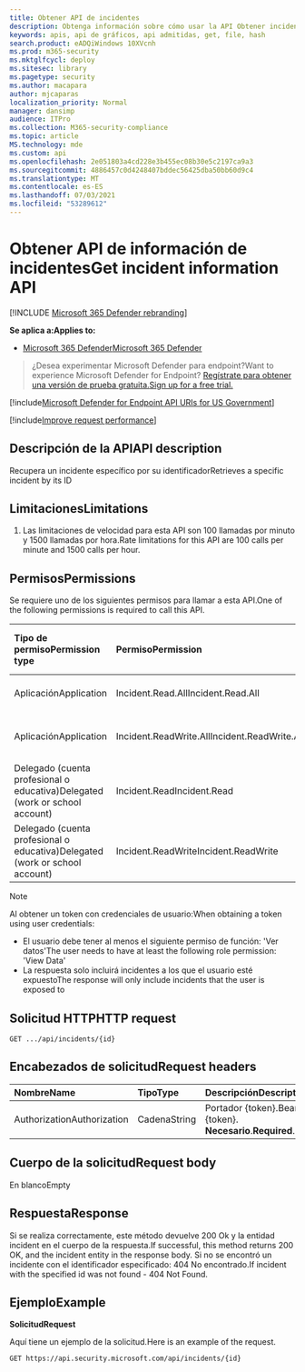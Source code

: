 ```yaml
---
title: Obtener API de incidentes
description: Obtenga información sobre cómo usar la API Obtener incidentes para obtener un único incidente en Microsoft 365 Defender.
keywords: apis, api de gráficos, api admitidas, get, file, hash
search.product: eADQiWindows 10XVcnh
ms.prod: m365-security
ms.mktglfcycl: deploy
ms.sitesec: library
ms.pagetype: security
ms.author: macapara
author: mjcaparas
localization_priority: Normal
manager: dansimp
audience: ITPro
ms.collection: M365-security-compliance
ms.topic: article
MS.technology: mde
ms.custom: api
ms.openlocfilehash: 2e051803a4cd228e3b455ec08b30e5c2197ca9a3
ms.sourcegitcommit: 4886457c0d4248407bddec56425dba50bb60d9c4
ms.translationtype: MT
ms.contentlocale: es-ES
ms.lasthandoff: 07/03/2021
ms.locfileid: "53289612"
---
```

# <a name="get-incident-information-api"></a><span data-ttu-id="3ade8-104">Obtener API de información de incidentes</span><span class="sxs-lookup"><span data-stu-id="3ade8-104">Get incident information API</span></span>

[!INCLUDE [Microsoft 365 Defender rebranding](../../includes/microsoft-defender.md)]

<span data-ttu-id="3ade8-105">**Se aplica a:**</span><span class="sxs-lookup"><span data-stu-id="3ade8-105">**Applies to:**</span></span>
- [<span data-ttu-id="3ade8-106">Microsoft 365 Defender</span><span class="sxs-lookup"><span data-stu-id="3ade8-106">Microsoft 365 Defender</span></span>](https://go.microsoft.com/fwlink/?linkid=2118804)

> <span data-ttu-id="3ade8-107">¿Desea experimentar Microsoft Defender para endpoint?</span><span class="sxs-lookup"><span data-stu-id="3ade8-107">Want to experience Microsoft Defender for Endpoint?</span></span> [<span data-ttu-id="3ade8-108">Regístrate para obtener una versión de prueba gratuita.</span><span class="sxs-lookup"><span data-stu-id="3ade8-108">Sign up for a free trial.</span></span>](https://www.microsoft.com/microsoft-365/windows/microsoft-defender-atp?ocid=docs-wdatp-exposedapis-abovefoldlink) 

[!include[Microsoft Defender for Endpoint API URIs for US Government](../../includes/microsoft-defender-api-usgov.md)]

[!include[Improve request performance](../../includes/improve-request-performance.md)]


## <a name="api-description"></a><span data-ttu-id="3ade8-109">Descripción de la API</span><span class="sxs-lookup"><span data-stu-id="3ade8-109">API description</span></span>

<span data-ttu-id="3ade8-110">Recupera un incidente específico por su identificador</span><span class="sxs-lookup"><span data-stu-id="3ade8-110">Retrieves a specific incident by its ID</span></span>

## <a name="limitations"></a><span data-ttu-id="3ade8-111">Limitaciones</span><span class="sxs-lookup"><span data-stu-id="3ade8-111">Limitations</span></span>

1. <span data-ttu-id="3ade8-112">Las limitaciones de velocidad para esta API son 100 llamadas por minuto y 1500 llamadas por hora.</span><span class="sxs-lookup"><span data-stu-id="3ade8-112">Rate limitations for this API are 100 calls per minute and 1500 calls per hour.</span></span>


## <a name="permissions"></a><span data-ttu-id="3ade8-113">Permisos</span><span class="sxs-lookup"><span data-stu-id="3ade8-113">Permissions</span></span>

<span data-ttu-id="3ade8-114">Se requiere uno de los siguientes permisos para llamar a esta API.</span><span class="sxs-lookup"><span data-stu-id="3ade8-114">One of the following permissions is required to call this API.</span></span> 

<span data-ttu-id="3ade8-115">Tipo de permiso</span><span class="sxs-lookup"><span data-stu-id="3ade8-115">Permission type</span></span> | <span data-ttu-id="3ade8-116">Permiso</span><span class="sxs-lookup"><span data-stu-id="3ade8-116">Permission</span></span> | <span data-ttu-id="3ade8-117">Nombre para mostrar de permisos</span><span class="sxs-lookup"><span data-stu-id="3ade8-117">Permission display name</span></span>
:---|:---|:---
<span data-ttu-id="3ade8-118">Aplicación</span><span class="sxs-lookup"><span data-stu-id="3ade8-118">Application</span></span> | <span data-ttu-id="3ade8-119">Incident.Read.All</span><span class="sxs-lookup"><span data-stu-id="3ade8-119">Incident.Read.All</span></span> | <span data-ttu-id="3ade8-120">'Leer todos los incidentes'</span><span class="sxs-lookup"><span data-stu-id="3ade8-120">'Read all Incidents'</span></span>
<span data-ttu-id="3ade8-121">Aplicación</span><span class="sxs-lookup"><span data-stu-id="3ade8-121">Application</span></span> | <span data-ttu-id="3ade8-122">Incident.ReadWrite.All</span><span class="sxs-lookup"><span data-stu-id="3ade8-122">Incident.ReadWrite.All</span></span> | <span data-ttu-id="3ade8-123">'Leer y escribir todos los incidentes'</span><span class="sxs-lookup"><span data-stu-id="3ade8-123">'Read and write all Incidents'</span></span>
<span data-ttu-id="3ade8-124">Delegado (cuenta profesional o educativa)</span><span class="sxs-lookup"><span data-stu-id="3ade8-124">Delegated (work or school account)</span></span> | <span data-ttu-id="3ade8-125">Incident.Read</span><span class="sxs-lookup"><span data-stu-id="3ade8-125">Incident.Read</span></span> | <span data-ttu-id="3ade8-126">'Leer incidentes'</span><span class="sxs-lookup"><span data-stu-id="3ade8-126">'Read Incidents'</span></span>
<span data-ttu-id="3ade8-127">Delegado (cuenta profesional o educativa)</span><span class="sxs-lookup"><span data-stu-id="3ade8-127">Delegated (work or school account)</span></span> | <span data-ttu-id="3ade8-128">Incident.ReadWrite</span><span class="sxs-lookup"><span data-stu-id="3ade8-128">Incident.ReadWrite</span></span> | <span data-ttu-id="3ade8-129">'Leer y escribir incidentes'</span><span class="sxs-lookup"><span data-stu-id="3ade8-129">'Read and write Incidents'</span></span>

> [!NOTE]
>
> <span data-ttu-id="3ade8-130">Al obtener un token con credenciales de usuario:</span><span class="sxs-lookup"><span data-stu-id="3ade8-130">When obtaining a token using user credentials:</span></span>
>
> - <span data-ttu-id="3ade8-131">El usuario debe tener al menos el siguiente permiso de función: 'Ver datos'</span><span class="sxs-lookup"><span data-stu-id="3ade8-131">The user needs to have at least the following role permission: 'View Data'</span></span>
> - <span data-ttu-id="3ade8-132">La respuesta solo incluirá incidentes a los que el usuario esté expuesto</span><span class="sxs-lookup"><span data-stu-id="3ade8-132">The response will only include incidents that the user is exposed to</span></span>

## <a name="http-request"></a><span data-ttu-id="3ade8-133">Solicitud HTTP</span><span class="sxs-lookup"><span data-stu-id="3ade8-133">HTTP request</span></span>

```console
GET .../api/incidents/{id} 
```

## <a name="request-headers"></a><span data-ttu-id="3ade8-134">Encabezados de solicitud</span><span class="sxs-lookup"><span data-stu-id="3ade8-134">Request headers</span></span>

<span data-ttu-id="3ade8-135">Nombre</span><span class="sxs-lookup"><span data-stu-id="3ade8-135">Name</span></span> | <span data-ttu-id="3ade8-136">Tipo</span><span class="sxs-lookup"><span data-stu-id="3ade8-136">Type</span></span> | <span data-ttu-id="3ade8-137">Descripción</span><span class="sxs-lookup"><span data-stu-id="3ade8-137">Description</span></span>
:---|:---|:---
<span data-ttu-id="3ade8-138">Authorization</span><span class="sxs-lookup"><span data-stu-id="3ade8-138">Authorization</span></span> | <span data-ttu-id="3ade8-139">Cadena</span><span class="sxs-lookup"><span data-stu-id="3ade8-139">String</span></span> | <span data-ttu-id="3ade8-140">Portador {token}.</span><span class="sxs-lookup"><span data-stu-id="3ade8-140">Bearer {token}.</span></span> <span data-ttu-id="3ade8-141">**Necesario**.</span><span class="sxs-lookup"><span data-stu-id="3ade8-141">**Required**.</span></span>

## <a name="request-body"></a><span data-ttu-id="3ade8-142">Cuerpo de la solicitud</span><span class="sxs-lookup"><span data-stu-id="3ade8-142">Request body</span></span>

<span data-ttu-id="3ade8-143">En blanco</span><span class="sxs-lookup"><span data-stu-id="3ade8-143">Empty</span></span>

## <a name="response"></a><span data-ttu-id="3ade8-144">Respuesta</span><span class="sxs-lookup"><span data-stu-id="3ade8-144">Response</span></span>

<span data-ttu-id="3ade8-145">Si se realiza correctamente, este método devuelve 200 Ok y la entidad incident en el cuerpo de la respuesta.</span><span class="sxs-lookup"><span data-stu-id="3ade8-145">If successful, this method returns 200 OK, and the incident entity in the response body.</span></span> <span data-ttu-id="3ade8-146">Si no se encontró un incidente con el identificador especificado: 404 No encontrado.</span><span class="sxs-lookup"><span data-stu-id="3ade8-146">If incident with the specified id was not found - 404 Not Found.</span></span>

## <a name="example"></a><span data-ttu-id="3ade8-147">Ejemplo</span><span class="sxs-lookup"><span data-stu-id="3ade8-147">Example</span></span>

<span data-ttu-id="3ade8-148">**Solicitud**</span><span class="sxs-lookup"><span data-stu-id="3ade8-148">**Request**</span></span>

<span data-ttu-id="3ade8-149">Aquí tiene un ejemplo de la solicitud.</span><span class="sxs-lookup"><span data-stu-id="3ade8-149">Here is an example of the request.</span></span>

```http
GET https://api.security.microsoft.com/api/incidents/{id}
```
